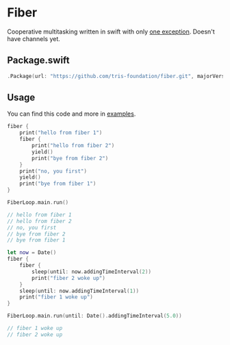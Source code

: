# Fiber

Cooperative multitasking written in swift with only [one exception](https://github.com/tris-foundation/fiber/tree/master/Sources/CCoro).
Doesn't have channels yet.

## Package.swift

```swift
.Package(url: "https://github.com/tris-foundation/fiber.git", majorVersion: 0)
```

## Usage

You can find this code and more in [examples](https://github.com/tris-foundation/examples).

```swift
fiber {
    print("hello from fiber 1")
    fiber {
        print("hello from fiber 2")
        yield()
        print("bye from fiber 2")
    }
    print("no, you first")
    yield()
    print("bye from fiber 1")
}

FiberLoop.main.run()

// hello from fiber 1
// hello from fiber 2
// no, you first
// bye from fiber 2
// bye from fiber 1
```

```swift
let now = Date()
fiber {
    fiber {
        sleep(until: now.addingTimeInterval(2))
        print("fiber 2 woke up")
    }
    sleep(until: now.addingTimeInterval(1))
    print("fiber 1 woke up")
}

FiberLoop.main.run(until: Date().addingTimeInterval(5.0))

// fiber 1 woke up
// fiber 2 woke up
```

